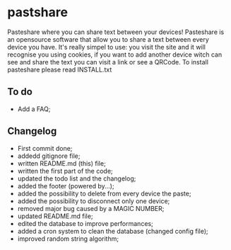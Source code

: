 # pastshare
Pasteshare where you can share text between your devices!
Pasteshare is an opensource software that allow you to share a text between every device you have. It's really simpel to use: you visit the site and it will recognise you using cookies, if you want to add another device witch can see and share the text you can visit a link or see a QRCode.
To install pasteshare please read INSTALL.txt

## To do
* Add a FAQ;

## Changelog
* First commit done;
* addedd gitignore file;
* written README.md (this) file;
* written the first part of the code;
* updated the todo list and the changelog;
* added the footer (powered by...);
* added the possibility to delete from every device the paste;
* added the possibility to disconnect only one device;
* removed major bug caused by a MAGIC NUMBER;
* updated README.md file;
* edited the database to improve performances;
* added a cron system to clean the database (changed config file);
* improved random string algorithm;